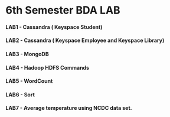 # 6th Semester BDA LAB
#### LAB1 - Cassandra ( Keyspace Student)
#### LAB2 - Cassandra ( Keyspace Employee and Keyspace Library)
#### LAB3 - MongoDB
#### LAB4 - Hadoop HDFS Commands
#### LAB5 - WordCount
#### LAB6 - Sort
#### LAB7 - Average temperature using NCDC data set.

